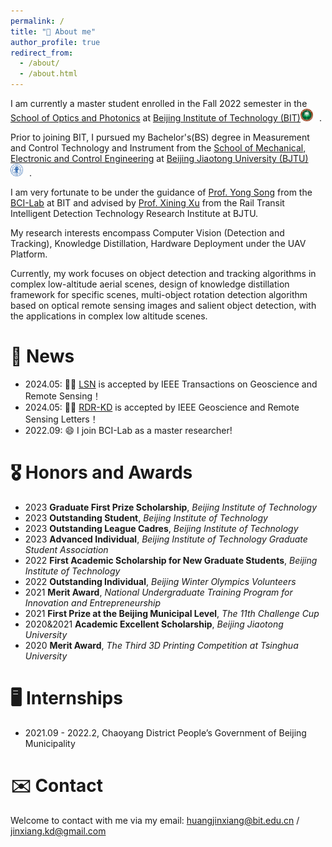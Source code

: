 ```yaml
---
permalink: /
title: "🐘 About me"
author_profile: true
redirect_from: 
  - /about/
  - /about.html
---
```


I am currently a master student enrolled in the Fall 2022 semester in the [School of Optics and Photonics](https://opt.bit.edu.cn/) at [Beijing Institute of Technology (BIT)](https://www.bit.edu.cn/)<img src="../images/bit-logo.png" alt="BIT-Logo" style="width: 20px; height: auto; margin-right: 10px;">.

Prior to joining BIT, I pursued my Bachelor's(BS) degree in Measurement and Control Technology and Instrument from the [School of Mechanical, Electronic and Control Engineering](https://mece.bjtu.edu.cn/) at [Beijing Jiaotong University (BJTU)](https://www.bjtu.edu.cn/)<img src="../images/bjtu-logo.png" alt="BJTU-Logo" style="width: 20px; height: auto; margin-right: 10px;">.

I am very fortunate to be under the guidance of [Prof. Yong Song](https://opt.bit.edu.cn/jsdw/jsml/gdyqyjs/f491c35fcedd48548d87063037b5e67c.htm) from the [BCI-Lab](https://bit-bcilab.github.io/) at BIT and advised by [Prof. Xining Xu](https://faculty.bjtu.edu.cn/8929/) from the Rail Transit Intelligent Detection Technology Research Institute at BJTU.

My research interests encompass Computer Vision (Detection and Tracking), Knowledge Distillation, Hardware Deployment under the UAV Platform.

Currently, my work focuses on object detection and tracking algorithms in complex low-altitude aerial scenes, design of knowledge distillation framework for specific scenes, multi-object rotation detection algorithm based on optical remote sensing images and salient object detection, with the applications in complex low altitude scenes.

📰 News
======
- 2024.05: 🎉🎉 [LSN](https://ieeexplore.ieee.org/document/10521630) is accepted by IEEE Transactions on Geoscience and Remote Sensing！
- 2024.05: 🎉🎉 [RDR-KD](https://ieeexplore.ieee.org/document/10522745) is accepted by IEEE Geoscience and Remote Sensing Letters！
- 2022.09: 😄 I join BCI-Lab as a master researcher!

🎖 Honors and Awards
======
- 2023 **Graduate First Prize Scholarship**, _Beijing Institute of Technology_
- 2023 **Outstanding Student**, _Beijing Institute of Technology_
- 2023 **Outstanding League Cadres**, _Beijing Institute of Technology_
- 2023 **Advanced Individual**, _Beijing Institute of Technology Graduate Student Association_
- 2022 **First Academic Scholarship for New Graduate Students**, _Beijing Institute of Technology_
- 2022 **Outstanding Individual**, _Beijing Winter Olympics Volunteers_
- 2021 **Merit Award**, _National Undergraduate Training Program for Innovation and Entrepreneurship_
- 2021 **First Prize at the Beijing Municipal Level**, _The 11th Challenge Cup_
- 2020&2021 **Academic Excellent Scholarship**, _Beijing Jiaotong University_
- 2020 **Merit Award**, _The Third 3D Printing Competition at Tsinghua University_

🖥️ Internships
======
- 2021.09 - 2022.2, Chaoyang District People’s Government of Beijing Municipality

✉️ Contact
======
Welcome to contact with me via my email:  [huangjinxiang@bit.edu.cn](huangjinxiang@bit.edu.cn) / [jinxiang.kd@gmail.com](jinxiang.kd@gmail.com)





